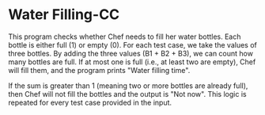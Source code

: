 ﻿# Water Filling-CC


This program checks whether Chef needs to fill her water bottles. Each bottle is either full (1) or empty (0). For each test case, we take the values of three bottles. By adding the three values (B1 + B2 + B3), we can count how many bottles are full. If at most one is full (i.e., at least two are empty), Chef will fill them, and the program prints "Water filling time".

If the sum is greater than 1 (meaning two or more bottles are already full), then Chef will not fill the bottles and the output is "Not now". This logic is repeated for every test case provided in the input.

